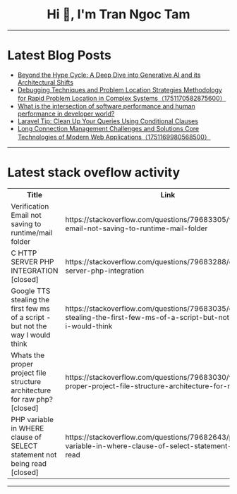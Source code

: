 <h1 align="center">Hi 👋, I'm Tran Ngoc Tam</h1>

---

# Latest Blog Posts 
<!-- BLOG-POST-LIST:START -->
- [Beyond the Hype Cycle: A Deep Dive into Generative AI and its Architectural Shifts](https://dev.to/sniperkraken007/beyond-the-hype-cycle-a-deep-dive-into-generative-ai-and-its-architectural-shifts-1o82)
- [Debugging Techniques and Problem Location Strategies Methodology for Rapid Problem Location in Complex Systems（1751170582875600）](https://dev.to/member_f4f4c714/debugging-techniques-and-problem-location-strategies-methodology-for-rapid-problem-location-in-33ob)
- [What is the intersection of software performance and human performance in developer world?](https://dev.to/thinesh_founder/what-is-the-intersection-of-software-performance-and-human-performance-in-developer-world-kfn)
- [Laravel Tip: Clean Up Your Queries Using Conditional Clauses](https://dev.to/ibrahimalanshor/laravel-tip-clean-up-your-queries-using-conditional-clauses-1oji)
- [Long Connection Management Challenges and Solutions Core Technologies of Modern Web Applications（1751169980568500）](https://dev.to/member_f4f4c714/long-connection-management-challenges-and-solutions-core-technologies-of-modern-web-46ol)
<!-- BLOG-POST-LIST:END -->

---

# Latest stack oveflow activity
<table>
  <tr><th>Title</th><th>Link</th></tr>
  <!-- STACKOVERFLOW:START --><tr><td>Verification Email not saving to runtime/mail folder</td><td>https://stackoverflow.com/questions/79683305/verification-email-not-saving-to-runtime-mail-folder</td></tr><tr><td>C HTTP SERVER PHP INTEGRATION [closed]</td><td>https://stackoverflow.com/questions/79683288/c-http-server-php-integration</td></tr><tr><td>Google TTS stealing the first few ms of a script - but not the way I would think</td><td>https://stackoverflow.com/questions/79683035/google-tts-stealing-the-first-few-ms-of-a-script-but-not-the-way-i-would-think</td></tr><tr><td>Whats the proper project file structure architecture for raw php? [closed]</td><td>https://stackoverflow.com/questions/79683030/whats-the-proper-project-file-structure-architecture-for-raw-php</td></tr><tr><td>PHP variable in WHERE clause of SELECT statement not being read [closed]</td><td>https://stackoverflow.com/questions/79682643/php-variable-in-where-clause-of-select-statement-not-being-read</td></tr><!-- STACKOVERFLOW:END -->
</table>

---


